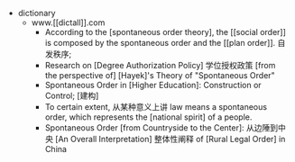 - dictionary 
    - www.[[dictall]].com
        - According to the [spontaneous order theory], the [[social order]] is composed by the spontaneous order and the [[plan order]]. 自发秩序; 
        - Research on [Degree Authorization Policy] 学位授权政策 [from the perspective of] [Hayek]'s Theory of "Spontaneous Order"
        - Spontaneous Order in [Higher Education]: Construction or Control; [建构] 
        - To certain extent, 从某种意义上讲 law means a spontaneous order, which represents the [national spirit] of a people.
        - Spontaneous Order [from Countryside to the Center]: 从边陲到中央 [An Overall Interpretation] 整体性阐释 of [Rural Legal Order] in China
